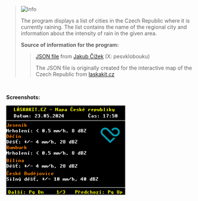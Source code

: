 > <picture>
>   <source media="(prefers-color-scheme: light)" srcset="https://raw.githubusercontent.com/Mqxx/GitHub-Markdown/main/blockquotes/badge/light-theme/info.svg">
>   <img alt="Info" src="https://raw.githubusercontent.com/Mqxx/GitHub-Markdown/main/blockquotes/badge/dark-theme/info.svg">
> </picture><br>
>
> The program displays a list of cities in the Czech Republic where it is currently raining. The list contains the name of the regional city and information about the intensity of rain in the given area.
>
> **Source of information for the program:**
>
>> [JSON file](https://kloboukuv.cloud/radarmapa/?chcu=posledni_v2.json) from [Jakub Čížek](https://github.com/jakubcizek) (X: pesvklobouku)
>>
>> The JSON file is originally created for the interactive map of the Czech Republic from [laskakit.cz](https://www.laskakit.cz/laskakit-interaktivni-mapa-cr-ws2812b/)
<p>&nbsp;</p>

**Screenshots:**

![Map of Czech Republic](img/mapacr.png)
